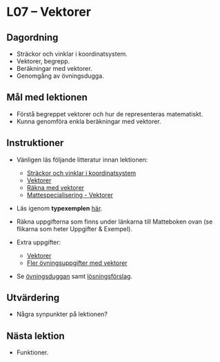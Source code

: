 # L07 – Vektorer

## Dagordning
* Sträckor och vinklar i koordinatsystem.
* Vektorer, begrepp.
* Beräkningar med vektorer.
* Genomgång av övningsdugga.

## Mål med lektionen
* Förstå begreppet vektorer och hur de representeras matematiskt.
* Kunna genomföra enkla beräkningar med vektorer.

## Instruktioner
* Vänligen läs följande litteratur innan lektionen:
    * [Sträckor och vinklar i koordinatsystem](https://www.matteboken.se/lektioner/matte-1/geometri/strackor-och-vinklar-i-koordinatsystem#!/)
    * [Vektorer](https://www.matteboken.se/lektioner/matte-1/geometri/vektorer#!/)
    * [Räkna med vektorer](https://www.matteboken.se/lektioner/matte-1/geometri/rakna-med-vektorer#!/)
    * [Mattespecialisering - Vektorer](https://www.matteboken.se/lektioner/mattespecialisering/linjar-algebra/vektorer)

* Läs igenom **typexemplen** [här](./docs/L07_examples.pdf).

* Räkna uppgifterna som finns under länkarna till Matteboken ovan (se flikarna som heter Uppgifter & Exempel).

* Extra uppgifter: 
    * [Vektorer](./docs/L07_vectors.pdf)
    * [Fler övningsuppgifter med vektorer](./docs/L07_more_vectors.pdf)

* Se [övningsduggan](./docs/practice_test/questions.pdf) samt [lösningsförslag](./docs/practice_test/solutions.pdf).

## Utvärdering
* Några synpunkter på lektionen?

## Nästa lektion
* Funktioner.
 
